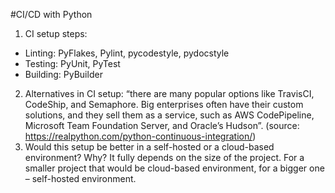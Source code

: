 #CI/CD with Python
1.	CI setup steps:
-	Linting: PyFlakes, Pylint, pycodestyle, pydocstyle
-	Testing: PyUnit, PyTest
-	Building: PyBuilder
2.	Alternatives in CI setup:
“there are many popular options like TravisCI, CodeShip, and Semaphore. Big enterprises often have their custom solutions, and they sell them as a service, such as AWS CodePipeline, Microsoft Team Foundation Server, and Oracle’s Hudson”. (source: https://realpython.com/python-continuous-integration/) 
3.	Would this setup be better in a self-hosted or a cloud-based environment? Why?
It fully depends on the size of the project. For a smaller project that would be cloud-based environment, for a bigger one – self-hosted environment.

